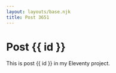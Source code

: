```yaml
---
layout: layouts/base.njk
title: Post 3651
---
```


# Post {{ id }}

This is post {{ id }} in my Eleventy project.
